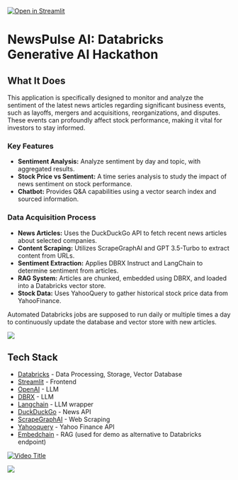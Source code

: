 [![Open in Streamlit](https://static.streamlit.io/badges/streamlit_badge_black_white.svg)](https://newspulseai.streamlit.app/)

# NewsPulse AI: Databricks Generative AI Hackathon

## What It Does
This application is specifically designed to monitor and analyze the sentiment of the latest news articles regarding significant business events, such as layoffs, mergers and acquisitions, reorganizations, and disputes. These events can profoundly affect stock performance, making it vital for investors to stay informed.

### Key Features
- **Sentiment Analysis:** Analyze sentiment by day and topic, with aggregated results.
- **Stock Price vs Sentiment:** A time series analysis to study the impact of news sentiment on stock performance.
- **Chatbot:** Provides Q&A capabilities using a vector search index and sourced information.

### Data Acquisition Process
- **News Articles:** Uses the DuckDuckGo API to fetch recent news articles about selected companies.
- **Content Scraping:** Utilizes ScrapeGraphAI and GPT 3.5-Turbo to extract content from URLs.
- **Sentiment Extraction:** Applies DBRX Instruct and LangChain to determine sentiment from articles.
- **RAG System:** Articles are chunked, embedded using DBRX, and loaded into a Databricks vector store.
- **Stock Data:** Uses YahooQuery to gather historical stock price data from YahooFinance.

Automated Databricks jobs are supposed to run daily or multiple times a day to continuously update the database and vector store with new articles.

<img src="https://i.postimg.cc/hvqBYt93/newspulse.gif"/>

## Tech Stack
- [Databricks](https://www.databricks.com/) - Data Processing, Storage, Vector Database
- [Streamlit](https://streamlit.io/) - Frontend
- [OpenAI](https://www.openai.com/) - LLM
- [DBRX](https://www.databricks.com/blog/introducing-dbrx-new-state-art-open-llm) - LLM
- [Langchain](https://js.langchain.com/docs/) - LLM wrapper
- [DuckDuckGo](https://rapidapi.com/epctex-epctex-default/api/duckduckgo10/) - News API
- [ScrapeGraphAI](https://github.com/VinciGit00/Scrapegraph-ai/tree/main) - Web Scraping
- [Yahooquery](https://yahooquery.dpguthrie.com/) - Yahoo Finance API
- [Embedchain](https://embedchain.ai/) - RAG (used for demo as alternative to Databricks endpoint)


[![Video Title](https://youtu.be/O0tkZftwVp8)](https://youtu.be/O0tkZftwVp8 "Video Title")



<img src="https://i.postimg.cc/T1HZ62m6/newspulse-architecture.png"/>
